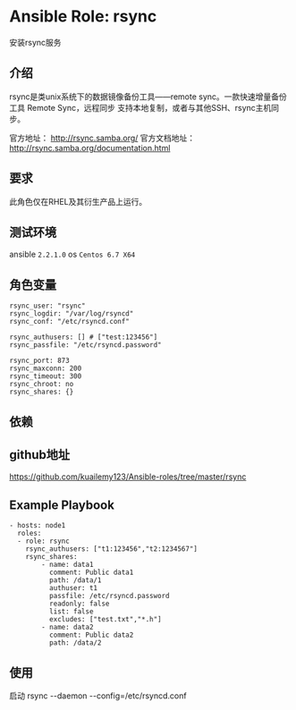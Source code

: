 # Ansible Role: rsync

安装rsync服务

## 介绍
rsync是类unix系统下的数据镜像备份工具——remote sync。一款快速增量备份工具 Remote Sync，远程同步 支持本地复制，或者与其他SSH、rsync主机同步。

官方地址： http://rsync.samba.org/
官方文档地址：http://rsync.samba.org/documentation.html

## 要求

此角色仅在RHEL及其衍生产品上运行。

## 测试环境

ansible `2.2.1.0`
os `Centos 6.7 X64`

## 角色变量
    rsync_user: "rsync"
    rsync_logdir: "/var/log/rsyncd"
    rsync_conf: "/etc/rsyncd.conf"

    rsync_authusers: [] # ["test:123456"]
    rsync_passfile: "/etc/rsyncd.password"

    rsync_port: 873
    rsync_maxconn: 200
    rsync_timeout: 300
    rsync_chroot: no
    rsync_shares: {}

## 依赖


## github地址
https://github.com/kuailemy123/Ansible-roles/tree/master/rsync

## Example Playbook

    - hosts: node1
      roles:
      - role: rsync
        rsync_authusers: ["t1:123456","t2:1234567"]
        rsync_shares:
            - name: data1
              comment: Public data1
              path: /data/1
              authuser: t1
              passfile: /etc/rsyncd.password
              readonly: false
              list: false
              excludes: ["test.txt","*.h"]
            - name: data2
              comment: Public data2
              path: /data/2

## 使用
启动 rsync --daemon --config=/etc/rsyncd.conf